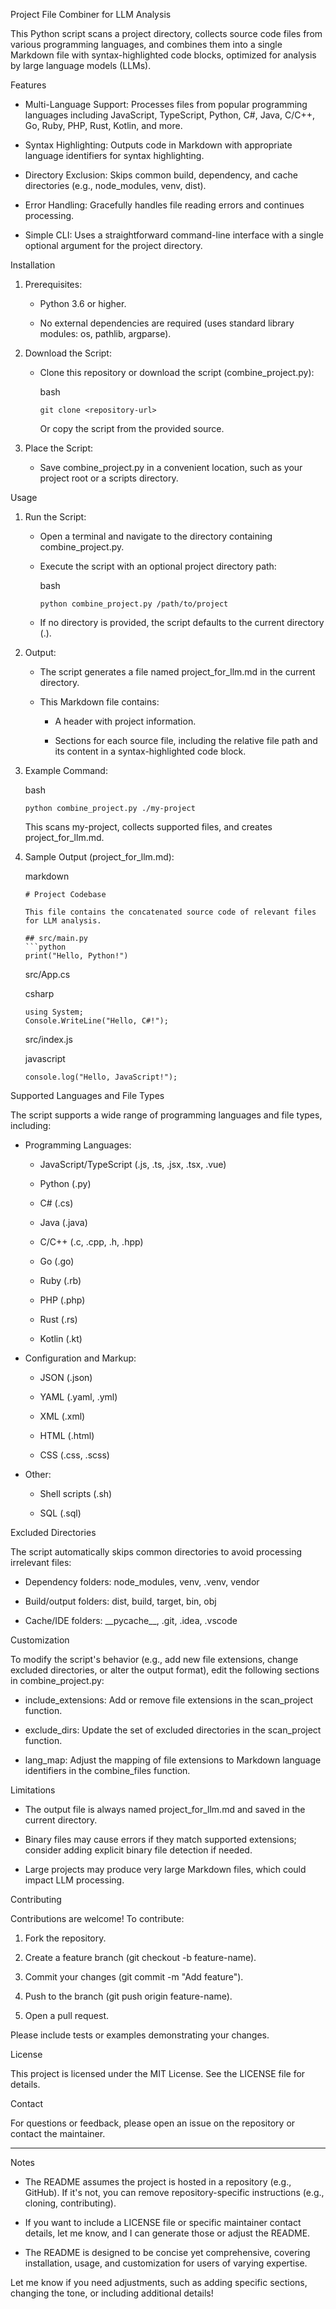 Project File Combiner for LLM Analysis

This Python script scans a project directory, collects source code files from various programming languages, and combines them into a single Markdown file with syntax-highlighted code blocks, optimized for analysis by large language models (LLMs).

Features

*   Multi-Language Support: Processes files from popular programming languages including JavaScript, TypeScript, Python, C#, Java, C/C++, Go, Ruby, PHP, Rust, Kotlin, and more.
    
*   Syntax Highlighting: Outputs code in Markdown with appropriate language identifiers for syntax highlighting.
    
*   Directory Exclusion: Skips common build, dependency, and cache directories (e.g., node\_modules, venv, dist).
    
*   Error Handling: Gracefully handles file reading errors and continues processing.
    
*   Simple CLI: Uses a straightforward command-line interface with a single optional argument for the project directory.
    

Installation

1.  Prerequisites:
    
    *   Python 3.6 or higher.
        
    *   No external dependencies are required (uses standard library modules: os, pathlib, argparse).
        
2.  Download the Script:
    
    *   Clone this repository or download the script (combine\_project.py):
        
        bash
        
            git clone <repository-url>
        
        Or copy the script from the provided source.
        
3.  Place the Script:
    
    *   Save combine\_project.py in a convenient location, such as your project root or a scripts directory.
        

Usage

1.  Run the Script:
    
    *   Open a terminal and navigate to the directory containing combine\_project.py.
        
    *   Execute the script with an optional project directory path:
        
        bash
        
            python combine_project.py /path/to/project
        
    *   If no directory is provided, the script defaults to the current directory (.).
        
2.  Output:
    
    *   The script generates a file named project\_for\_llm.md in the current directory.
        
    *   This Markdown file contains:
        
        *   A header with project information.
            
        *   Sections for each source file, including the relative file path and its content in a syntax-highlighted code block.
            
3.  Example Command:
    
    bash
    
        python combine_project.py ./my-project
    
    This scans my-project, collects supported files, and creates project\_for\_llm.md.
    
4.  Sample Output (project\_for\_llm.md):
    
    markdown
    
        # Project Codebase
        
        This file contains the concatenated source code of relevant files for LLM analysis.
        
        ## src/main.py
        ```python
        print("Hello, Python!")
    
    src/App.cs
    
    csharp
    
        using System;
        Console.WriteLine("Hello, C#!");
    
    src/index.js
    
    javascript
    
        console.log("Hello, JavaScript!");
    

Supported Languages and File Types

The script supports a wide range of programming languages and file types, including:

*   Programming Languages:
    
    *   JavaScript/TypeScript (.js, .ts, .jsx, .tsx, .vue)
        
    *   Python (.py)
        
    *   C# (.cs)
        
    *   Java (.java)
        
    *   C/C++ (.c, .cpp, .h, .hpp)
        
    *   Go (.go)
        
    *   Ruby (.rb)
        
    *   PHP (.php)
        
    *   Rust (.rs)
        
    *   Kotlin (.kt)
        
*   Configuration and Markup:
    
    *   JSON (.json)
        
    *   YAML (.yaml, .yml)
        
    *   XML (.xml)
        
    *   HTML (.html)
        
    *   CSS (.css, .scss)
        
*   Other:
    
    *   Shell scripts (.sh)
        
    *   SQL (.sql)
        

Excluded Directories

The script automatically skips common directories to avoid processing irrelevant files:

*   Dependency folders: node\_modules, venv, .venv, vendor
    
*   Build/output folders: dist, build, target, bin, obj
    
*   Cache/IDE folders: \_\_pycache\_\_, .git, .idea, .vscode
    

Customization

To modify the script's behavior (e.g., add new file extensions, change excluded directories, or alter the output format), edit the following sections in combine\_project.py:

*   include\_extensions: Add or remove file extensions in the scan\_project function.
    
*   exclude\_dirs: Update the set of excluded directories in the scan\_project function.
    
*   lang\_map: Adjust the mapping of file extensions to Markdown language identifiers in the combine\_files function.
    

Limitations

*   The output file is always named project\_for\_llm.md and saved in the current directory.
    
*   Binary files may cause errors if they match supported extensions; consider adding explicit binary file detection if needed.
    
*   Large projects may produce very large Markdown files, which could impact LLM processing.
    

Contributing

Contributions are welcome! To contribute:

1.  Fork the repository.
    
2.  Create a feature branch (git checkout -b feature-name).
    
3.  Commit your changes (git commit -m "Add feature").
    
4.  Push to the branch (git push origin feature-name).
    
5.  Open a pull request.
    

Please include tests or examples demonstrating your changes.

License

This project is licensed under the MIT License. See the LICENSE file for details.

Contact

For questions or feedback, please open an issue on the repository or contact the maintainer.

* * *

Notes

*   The README assumes the project is hosted in a repository (e.g., GitHub). If it's not, you can remove repository-specific instructions (e.g., cloning, contributing).
    
*   If you want to include a LICENSE file or specific maintainer contact details, let me know, and I can generate those or adjust the README.
    
*   The README is designed to be concise yet comprehensive, covering installation, usage, and customization for users of varying expertise.
    

Let me know if you need adjustments, such as adding specific sections, changing the tone, or including additional details!